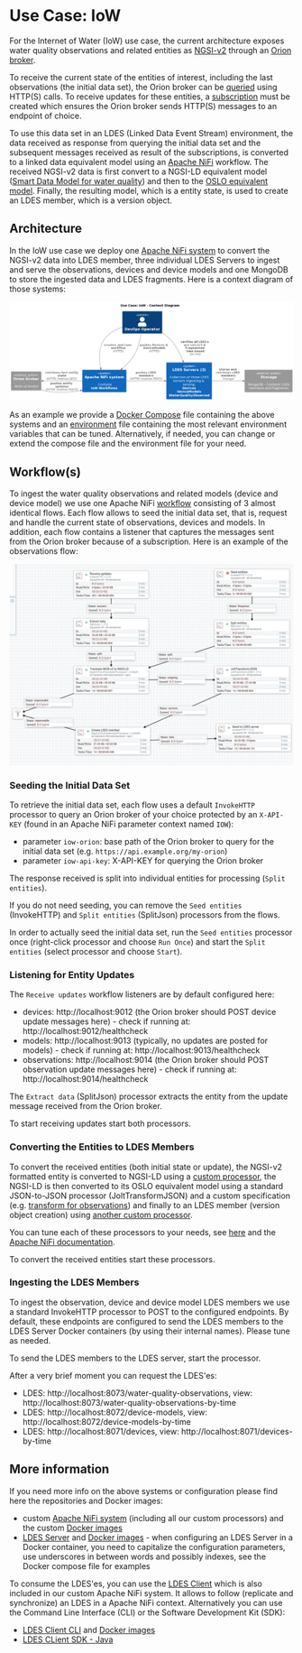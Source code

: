 # Use Case: IoW
For the Internet of Water (IoW) use case, the current architecture exposes water quality observations and related entities as [NGSI-v2](https://fiware-tutorials.readthedocs.io/en/stable/getting-started/) through an [Orion broker](https://fiware-orion.readthedocs.io/en/master/).

To receive the current state of the entities of interest, including the last observations (the initial data set), the Orion broker can be [queried](https://fiware-ges.github.io/orion/archive/api/v2/cookbook/) using HTTP(S) calls. To receive updates for these entities, a [subscription](https://fiware.github.io/specifications/ngsiv2/stable/) must be created which ensures the Orion broker sends HTTP(S) messages to an endpoint of choice.

To use this data set in an LDES (Linked Data Event Stream) environment, the data received as response from querying the initial data set and the subsequent messages received as result of the subscriptions, is converted to a linked data equivalent model using an [Apache NiFi](https://nifi.apache.org/) workflow. The received NGSI-v2 data is first convert to a NGSI-LD equivalent model ([Smart Data Model for water quality](https://github.com/smart-data-models/dataModel.WaterQuality)) and then to the [OSLO equivalent model](https://data.vlaanderen.be/doc/applicatieprofiel/waterkwaliteit). Finally, the resulting model, which is a entity state, is used to create an LDES member, which is a version object.

## Architecture
In the IoW use case we deploy one [Apache NiFi system](https://localhost:8443/nifi) to convert the NGSI-v2 data into LDES member, three individual LDES Servers to ingest and serve the observations, devices and device models and one MongoDB to store the ingested data and LDES fragments. Here is a context diagram of those systems:

![context diagram](./iow.context.png)

As an example we provide a [Docker Compose](./docker-compose.yml) file containing the above systems and an [environment](./.env) file containing the most relevant environment variables that can be tuned. Alternatively, if needed, you can change or extend the compose file and the environment file for your need.

## Workflow(s)
To ingest the water quality observations and related models (device and device model) we use one Apache NiFi [workflow](./workflow.json) consisting of 3 almost identical flows. Each flow allows to seed the initial data set, that is, request and handle the current state of observations, devices and models. In addition, each flow contains a listener that captures the messages sent from the Orion broker because of a subscription. Here is an example of the observations flow:

![workflow](./workflow.png)

### Seeding the Initial Data Set
To retrieve the initial data set, each flow uses a default `InvokeHTTP` processor to query an Orion broker of your choice protected by an `X-API-KEY` (found in an Apache NiFi parameter context named `IOW`):
* parameter `iow-orion`: base path of the Orion broker to query for the initial data set (e.g. `https://api.example.org/my-orion`)
* parameter `iow-api-key`: X-API-KEY for querying the Orion broker

The response received is split into individual entities for processing (`Split entities`).

If you do not need seeding, you can remove the `Seed entities` (InvokeHTTP) and `Split entities` (SplitJson) processors from the flows.

In order to actually seed the initial data set, run the `Seed entities` processor once (right-click processor and choose `Run Once`) and start the `Split entities` (select processor and choose `Start`).

### Listening for Entity Updates
The `Receive updates` workflow listeners are by default configured here:
* devices: http://localhost:9012 (the Orion broker should POST device update messages here) - check if running at: http://localhost:9012/healthcheck
* models: http://localhost:9013 (typically, no updates are posted for models) - check if running at: http://localhost:9013/healthcheck
* observations: http://localhost:9014 (the Orion broker should POST observation update messages here) - check if running at: http://localhost:9014/healthcheck

The `Extract data` (SplitJson) processor extracts the entity from the update message received from the Orion broker.

To start receiving updates start both processors.

### Converting the Entities to LDES Members
To convert the received entities (both initial state or update), the NGSI-v2 formatted entity is converted to NGSI-LD using a [custom processor](https://github.com/Informatievlaanderen/VSDS-LDESWorkbench-NiFi/tree/main/ngsiv2-to-ngsi-ld-processor), the NGSI-LD is then converted to its OSLO equivalent model using a standard JSON-to-JSON processor (JoltTransformJSON) and a custom specification (e.g. [transform for observations](../../e2e-test/use-cases/iow/4.oslo-model-using-jolt/data/transforms/wqo.jolt-transform.json)) and finally to an LDES member (version object creation) using [another custom processor](https://github.com/Informatievlaanderen/VSDS-LDESWorkbench-NiFi/tree/main/ngsi-ld-to-ldes-processor).

You can tune each of these processors to your needs, see [here](https://github.com/Informatievlaanderen/VSDS-LDESWorkbench-NiFi) and the [Apache NiFi documentation](https://nifi.apache.org/docs.html).

To convert the received entities start these processors.

### Ingesting the LDES Members
To ingest the observation, device and device model LDES members we use a standard InvokeHTTP processor to POST to the configured endpoints. By default, these endpoints are configured to send the LDES members to the LDES Server Docker containers (by using their internal names). Please tune as needed.

To send the LDES members to the LDES server, start the processor.

After a very brief moment you can request the LDES'es:
* LDES: http://localhost:8073/water-quality-observations, view: http://localhost:8073/water-quality-observations-by-time
* LDES: http://localhost:8072/device-models, view: http://localhost:8072/device-models-by-time
* LDES: http://localhost:8071/devices, view: http://localhost:8071/devices-by-time

## More information
If you need more info on the above systems or configuration please find here the repositories and Docker images:
* custom [Apache NiFi system](https://github.com/Informatievlaanderen/VSDS-LDESWorkbench-NiFi) (including all our custom processors) and the custom [Docker images](https://github.com/Informatievlaanderen/VSDS-LDESWorkbench-NiFi/pkgs/container/ldes-workbench-nifi)
* [LDES Server](https://github.com/Informatievlaanderen/VSDS-LDESServer4J) and [Docker images](https://github.com/Informatievlaanderen/VSDS-LDESServer4J/pkgs/container/ldes-server) - when configuring an LDES Server in a Docker container, you need to capitalize the configuration parameters, use underscores in between words and possibly indexes, see the Docker compose file for examples

To consume the LDES'es, you can use the [LDES Client](https://github.com/Informatievlaanderen/VSDS-LDESWorkbench-NiFi/tree/main/ldes-client-processor) which is also included in our custom Apache NiFi system. It allows to follow (replicate and synchronize) an LDES in a Apache NiFi context. Alternatively you can use the Command Line Interface (CLI) or the Software Development Kit (SDK):
* [LDES Client CLI](https://github.com/Informatievlaanderen/VSDS-LDESClientCli) and [Docker images](https://github.com/Informatievlaanderen/VSDS-LDESClientCli/pkgs/container/ldes-cli)
* [LDES CLient SDK - Java](https://github.com/Informatievlaanderen/VSDS-LDESClient4J)
